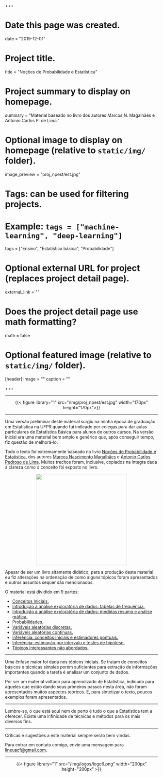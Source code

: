 +++
# Date this page was created.
date = "2019-12-01"

# Project title.
title = "Noções de Probabilidade e Estatística"

# Project summary to display on homepage.
summary = "Material baseado no livro dos autores Marcos N. Magalhães e Antonio Carlos P. de Lima."

# Optional image to display on homepage (relative to `static/img/` folder).
image_preview = "proj_npest/est.jpg"

# Tags: can be used for filtering projects.
# Example: `tags = ["machine-learning", "deep-learning"]`
tags = ["Ensino", "Estatística básica", "Probabilidade"]

# Optional external URL for project (replaces project detail page).
external_link = ""

# Does the project detail page use math formatting?
math = false

# Optional featured image (relative to `static/img/` folder).
[header]
image = ""
caption = ""

+++

---

<center>
{{< figure library="1" src="/img/proj_npest/est.jpg" width="170px" height="170px">}}
</center>

---

Uma versão preliminar deste material surgiu na minha época de graduação em Estatística na UFPR quando fui indicado por colegas para dar aulas particulares de Estatística Básica para alunos de outros cursos. Na versão inicial era uma material bem amplo e genérico que, após conseguir tempo, fiz questão de melhorá-lo.

Todo o texto foi extremamente baseado no livro [Noções de Probabilidade e Estatística](https://www.ime.usp.br/~noproest/doku.php), dos autores [Marcos Nascimento Magalhães](https://www.ime.usp.br/~marcos/) e [Antonio Carlos Pedroso de Lima](https://www.ime.usp.br/~acarlos/doku.php). Muitos trechos foram, inclusive, copiados na íntegra dada a clareza como o conceito foi exposto no livro. 

<center>
<img src="/img/proj_npest/capa.jpg" width=300 height=300>
</center>

Apesar de ser um livro altamente didático, para a produção deste material eu fiz alterações na ordenação de como alguns tópicos foram apresentados e outros assuntos sequer são mencionados. 

O material está dividido em 9 partes:

 - [Conceitos Iniciais.](/img/proj_npest/npest1.html)
 - [Introdução à análise exploratória de dados: tabelas de frequência.](/img/proj_npest/npest2_1.html)
 - [Introdução à análise exploratória de dados: medidas resumo e análise gráfica.](/img/proj_npest/npest2_2.html)
 - [Probabilidades.](/img/proj_npest/npest3.html)
 - [Variáveis aleatórias discretas.](/img/proj_npest/npest4.html)
 - [Variáveis aleatórias contínuas.](/img/proj_npest/npest5.html)
 - [Inferência: conceitos iniciais e estimadores pontuais.](/img/proj_npest/npest6_1.html)
 - [Inferência: estimação por intervalo e testes de hipótese.](/img/proj_npest/npest6_2.html)
 - [Tópicos interessantes não abordados.](/img/proj_npest/npest7.html)
 
---

Uma ênfase maior foi dada nos tópicos iniciais. Se tratam de conceitos básicos e técnicas simples porém suficientes para extração de informações importantes quando a tarefa é analisar um conjunto de dados.

Por ser um material voltado para aprendizado de Estatística, indicado para aqueles que estão dando seus primeiros passos nesta área, não foram apresentados muitos aspectos teóricos. E, para sintetizar o texto, poucos exemplos foram apresentados. 

---

Lembre-se, o que está aqui nem de perto é tudo o que a Estatística tem a oferecer. Existe uma infinidade de técnicas e métodos para os mais diversos fins.

---

Críticas e sugestões a este material sempre serão bem vindas.

Para entrar em contato comigo, envie uma mensagem para <lineuacf@gmail.com>.

---

<center>
{{< figure library="1" src="/img/logos/logo6.png" width="200px" height="200px" >}}
</center>
